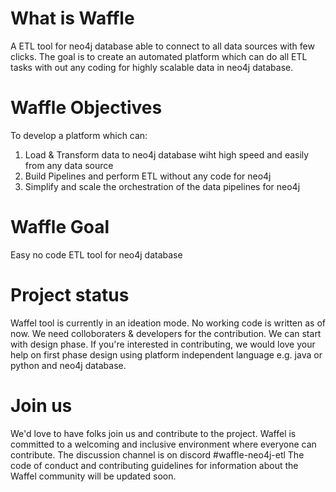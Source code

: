 # What is Waffle
A  ETL tool for neo4j database able to connect to all data sources with few clicks.
The goal is to create an automated platform which can do all ETL tasks with out any coding for highly scalable data in neo4j database.

# Waffle Objectives
To develop a platform which can:
1. Load & Transform data to neo4j database wiht high speed and easily from any data source
2. Build Pipelines and perform ETL without any code for neo4j
3. Simplify and scale the orchestration of the data pipelines for neo4j

# Waffle Goal
Easy no code ETL tool for neo4j database

# Project status
Waffel tool is currently in an ideation mode. No working code is written as of now. We need colloboraters & developers for the contribution. We can start with design phase. If you're interested in contributing, we would love your help on first phase design using platform independent language e.g. java or python and neo4j database.

# Join us

We'd love to have folks join us and contribute to the project. Waffel is committed to a welcoming and inclusive environment where everyone can contribute.
The discussion channel is on discord #waffle-neo4j-etl
The code of conduct and contributing guidelines for information about the Waffel community will be updated soon.

